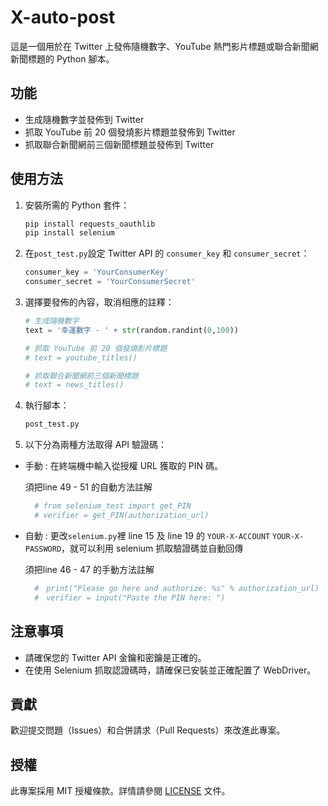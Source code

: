 # X-auto-post

這是一個用於在 Twitter 上發佈隨機數字、YouTube 熱門影片標題或聯合新聞網新聞標題的 Python 腳本。

## 功能

- 生成隨機數字並發佈到 Twitter
- 抓取 YouTube 前 20 個發燒影片標題並發佈到 Twitter
- 抓取聯合新聞網前三個新聞標題並發佈到 Twitter

## 使用方法
1. 安裝所需的 Python 套件：

    ```bash
    pip install requests_oauthlib
    pip install selenium
    ```

2. 在`post_test.py`設定 Twitter API 的 `consumer_key` 和 `consumer_secret`：

    ```python
    consumer_key = 'YourConsumerKey'
    consumer_secret = 'YourConsumerSecret'
    ```

3. 選擇要發佈的內容，取消相應的註釋：

    ```python
    # 生成隨機數字
    text = '幸運數字 - ' + str(random.randint(0,100))

    # 抓取 YouTube 前 20 個發燒影片標題
    # text = youtube_titles()

    # 抓取聯合新聞網前三個新聞標題 
    # text = news_titles()
    ```

4. 執行腳本：

    ```bash
   post_test.py
    ```
    
5. 以下分為兩種方法取得 API 驗證碼：
   
- 手動 : 在終端機中輸入從授權 URL 獲取的 PIN 碼。

  須把line 49 - 51 的自動方法註解

  ```python
    # from selenium_test import get_PIN
    # verifier = get_PIN(authorization_url)
  ```
  
- 自動 : 更改`selenium.py`裡 line 15 及 line 19 的 `YOUR-X-ACCOUNT` `YOUR-X-PASSWORD`，就可以利用 selenium 抓取驗證碼並自動回傳

   須把line 46 - 47 的手動方法註解

  ```python
    #　print("Please go here and authorize: %s" % authorization_url)
    #　verifier = input("Paste the PIN here: ")
  ```
  
## 注意事項

- 請確保您的 Twitter API 金鑰和密鑰是正確的。
- 在使用 Selenium 抓取認證碼時，請確保已安裝並正確配置了 WebDriver。

## 貢獻

歡迎提交問題（Issues）和合併請求（Pull Requests）來改進此專案。

## 授權

此專案採用 MIT 授權條款。詳情請參閱 [LICENSE](LICENSE) 文件。


